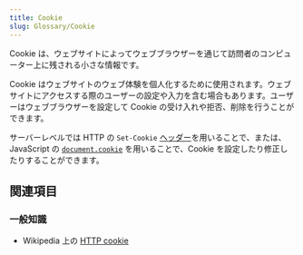 ```yaml
---
title: Cookie
slug: Glossary/Cookie
---
```


Cookie は、ウェブサイトによってウェブブラウザーを通じて訪問者のコンピューター上に残される小さな情報です。

Cookie はウェブサイトのウェブ体験を個人化するために使用されます。ウェブサイトにアクセスする際のユーザーの設定や入力を含む場合もあります。ユーザーはウェブブラウザーを設定して Cookie の受け入れや拒否、削除を行うことができます。

サーバーレベルでは HTTP の `Set-Cookie` [ヘッダー](/ja/docs/Web/HTTP/Cookies)を用いることで、または、JavaScript の [`document.cookie`](/ja/docs/Web/API/Document/cookie) を用いることで、Cookie を設定したり修正したりすることができます。

## 関連項目

### 一般知識

- Wikipedia 上の [HTTP cookie](https://ja.wikipedia.org/wiki/HTTP_cookie)

